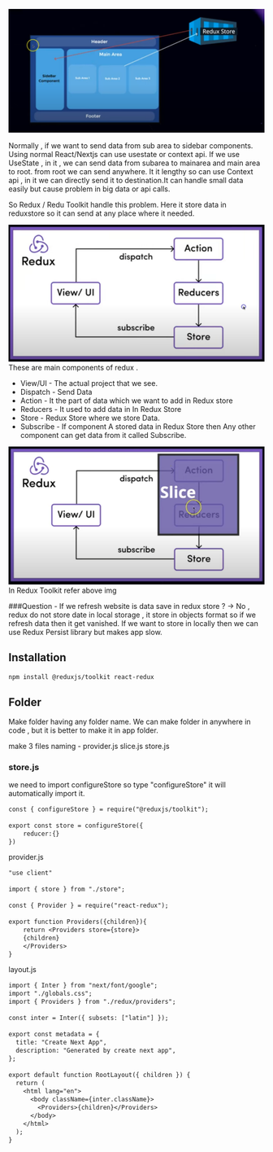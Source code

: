 ![Redux Toolkit](img/1.png)

Normally , if we want to send data from sub area to sidebar components. Using normal React/Nextjs can use usestate or context api.
If we use UseState , in it , we can send data from subarea to mainarea and main area to root. from root we can send anywhere.
It it lengthy so can use Context api , in it we can directly send it to destination.It can handle small data easily but cause problem in big data or api calls.

So Redux / Redu Toolkit handle this problem.
Here it store data in reduxstore so it can send at any place where it needed.

![Redux Components](img/2.png)
These are main components of redux . 
* View/UI - The actual project that we see.
* Dispatch - Send Data
* Action - It the part of data which we want to add in Redux store
* Reducers - It used to add data in In Redux Store
* Store - Redux Store where we store Data.
* Subscribe  - If component A  stored data in Redux Store then Any other component can get data from it called Subscribe.

![Redux Toolkit](img/3.png)
In Redux Toolkit refer above img

###Question - 
If we refresh website is data save in redux store ?
-> No , redux do not store date in local storage , it store in objects format so if we refresh data then it get vanished. If we want to store in locally then we can use Redux Persist library but makes app slow.

## Installation

```
npm install @reduxjs/toolkit react-redux
```

## Folder
Make folder having any folder name. We can make folder in anywhere in code , but it is better to make it in app folder.

make 3 files naming - 
provider.js
slice.js
store.js

### store.js

we need to import configureStore so type "configureStore" it will automatically import it.

```
const { configureStore } = require("@reduxjs/toolkit");

export const store = configureStore({
    reducer:{}
})

```

provider.js

```
"use client"

import { store } from "./store";

const { Provider } = require("react-redux");

export function Providers({children}){
    return <Providers store={store}>
    {children}
    </Providers>
}
```

layout.js
```
import { Inter } from "next/font/google";
import "./globals.css";
import { Providers } from "./redux/providers";

const inter = Inter({ subsets: ["latin"] });

export const metadata = {
  title: "Create Next App",
  description: "Generated by create next app",
};

export default function RootLayout({ children }) {
  return (
    <html lang="en">
      <body className={inter.className}>
        <Providers>{children}</Providers>
      </body>
    </html>
  );
}

```